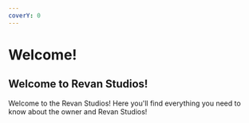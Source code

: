 ```yaml
---
coverY: 0
---
```


# Welcome!

## Welcome to Revan Studios!

Welcome to the Revan Studios! Here you'll find everything you need to know about the owner and Revan Studios!
